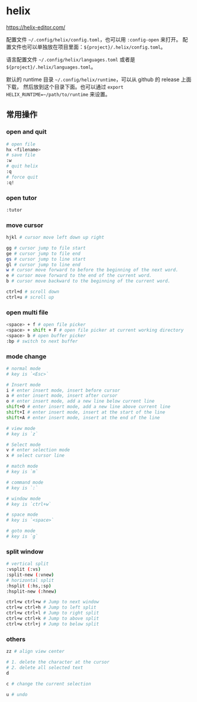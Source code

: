 # helix

<https://helix-editor.com/>

配置文件 `~/.config/helix/config.toml`，也可以用 `:config-open` 来打开。
配置文件也可以单独放在项目里面：`${project}/.helix/config.toml`。

语言配置文件 `~/.config/helix/languages.toml` 或者是 `${project}/.helix/languages.toml`。

默认的 runtime 目录 `~/.config/helix/runtime`，可以从 github 的 release 上面下载，
然后放到这个目录下面。也可以通过 `export HELIX_RUNTIME=~/path/to/runtime` 来设置。

## 常用操作

### open and quit

```sh
# open file
hx <filename>
# save file
:w
# quit helix
:q
# force quit
:q!
```

### open tutor

```sh
:tutor
```

### move cursor

```sh
hjkl # cursor move left down up right

gg # cursor jump to file start
ge # cursor jump to file end
gs # cursor jump to line start
gl # cursor jump to line end
w # cursor move forward to before the beginning of the next word.
e # cursor move forward to the end of the current word.
b # cursor move backward to the beginning of the current word.

ctrl+d # scroll down
ctrl+u # scroll up
```

### open multi file

```sh
<space> + f # open file picker
<space> + shift + F # open file picker at current working directory
<space> b # open buffer picker
:bp # switch to next buffer
```

### mode change

```sh
# normal mode
# key is `<Esc>`

# Insert mode
i # enter insert mode, insert before cursor
a # enter insert mode, insert after cursor
o # enter insert mode, add a new line below current line
shift+O # enter insert mode, add a new line above current line
shift+I # enter insert mode, insert at the start of the line
shift+A # enter insert mode, insert at the end of the line

# view mode
# key is `z`

# Select mode
v # enter selection mode
x # select cursor line

# match mode
# key is `m`

# command mode
# key is `:`

# window mode
# key is `ctrl+w`

# space mode
# key is `<space>`

# goto mode
# key is `g`
```

### split window

```sh
# vertical split
:vsplit (:vs)
:split-new (:vnew)
# horizontal split
:hsplit (:hs,:sp)
:hsplit-new (:hnew)

ctrl+w ctrl+w # Jump to next window
ctrl+w ctrl+h # Jump to left split
ctrl+w ctrl+l # Jump to right split
ctrl+w ctrl+k # Jump to above split
ctrl+w ctrl+j # Jump to below split
```

### others

```sh
zz # align view center

# 1. delete the character at the cursor
# 2. delete all selected text
d 

c # change the current selection

u # undo
```

